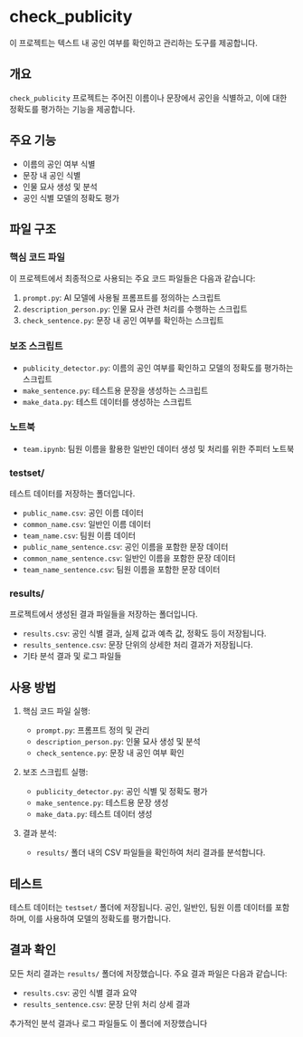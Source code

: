 # check_publicity

이 프로젝트는 텍스트 내 공인 여부를 확인하고 관리하는 도구를 제공합니다.

## 개요

`check_publicity` 프로젝트는 주어진 이름이나 문장에서 공인을 식별하고, 이에 대한 정확도를 평가하는 기능을 제공합니다.

## 주요 기능

- 이름의 공인 여부 식별
- 문장 내 공인 식별
- 인물 묘사 생성 및 분석
- 공인 식별 모델의 정확도 평가

## 파일 구조

### 핵심 코드 파일
이 프로젝트에서 최종적으로 사용되는 주요 코드 파일들은 다음과 같습니다:

1. `prompt.py`: AI 모델에 사용될 프롬프트를 정의하는 스크립트
2. `description_person.py`: 인물 묘사 관련 처리를 수행하는 스크립트
3. `check_sentence.py`: 문장 내 공인 여부를 확인하는 스크립트

### 보조 스크립트
- `publicity_detector.py`: 이름의 공인 여부를 확인하고 모델의 정확도를 평가하는 스크립트
- `make_sentence.py`: 테스트용 문장을 생성하는 스크립트
- `make_data.py`: 테스트 데이터를 생성하는 스크립트

### 노트북
- `team.ipynb`: 팀원 이름을 활용한 일반인 데이터 생성 및 처리를 위한 주피터 노트북

### testset/
테스트 데이터를 저장하는 폴더입니다.
- `public_name.csv`: 공인 이름 데이터
- `common_name.csv`: 일반인 이름 데이터
- `team_name.csv`: 팀원 이름 데이터
- `public_name_sentence.csv`: 공인 이름을 포함한 문장 데이터
- `common_name_sentence.csv`: 일반인 이름을 포함한 문장 데이터
- `team_name_sentence.csv`: 팀원 이름을 포함한 문장 데이터

### results/
프로젝트에서 생성된 결과 파일들을 저장하는 폴더입니다.
- `results.csv`: 공인 식별 결과, 실제 값과 예측 값, 정확도 등이 저장됩니다.
- `results_sentence.csv`: 문장 단위의 상세한 처리 결과가 저장됩니다.
- 기타 분석 결과 및 로그 파일들

## 사용 방법

1. 핵심 코드 파일 실행:
   - `prompt.py`: 프롬프트 정의 및 관리
   - `description_person.py`: 인물 묘사 생성 및 분석
   - `check_sentence.py`: 문장 내 공인 여부 확인

2. 보조 스크립트 실행:
   - `publicity_detector.py`: 공인 식별 및 정확도 평가
   - `make_sentence.py`: 테스트용 문장 생성
   - `make_data.py`: 테스트 데이터 생성

3. 결과 분석:
   - `results/` 폴더 내의 CSV 파일들을 확인하여 처리 결과를 분석합니다.

## 테스트

테스트 데이터는 `testset/` 폴더에 저장됩니다. 공인, 일반인, 팀원 이름 데이터를 포함하며, 이를 사용하여 모델의 정확도를 평가합니다.

## 결과 확인

모든 처리 결과는 `results/` 폴더에 저장했습니다. 주요 결과 파일은 다음과 같습니다:
- `results.csv`: 공인 식별 결과 요약
- `results_sentence.csv`: 문장 단위 처리 상세 결과

추가적인 분석 결과나 로그 파일들도 이 폴더에 저장했습니다
